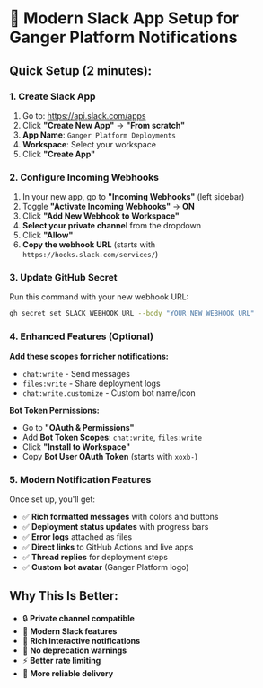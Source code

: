 # 🔧 Modern Slack App Setup for Ganger Platform Notifications

## Quick Setup (2 minutes):

### 1. Create Slack App
1. Go to: https://api.slack.com/apps
2. Click **"Create New App"** → **"From scratch"**
3. **App Name**: `Ganger Platform Deployments`
4. **Workspace**: Select your workspace
5. Click **"Create App"**

### 2. Configure Incoming Webhooks
1. In your new app, go to **"Incoming Webhooks"** (left sidebar)
2. Toggle **"Activate Incoming Webhooks"** → **ON**
3. Click **"Add New Webhook to Workspace"**
4. **Select your private channel** from the dropdown
5. Click **"Allow"**
6. **Copy the webhook URL** (starts with `https://hooks.slack.com/services/`)

### 3. Update GitHub Secret
Run this command with your new webhook URL:
```bash
gh secret set SLACK_WEBHOOK_URL --body "YOUR_NEW_WEBHOOK_URL"
```

### 4. Enhanced Features (Optional)
**Add these scopes for richer notifications:**
- `chat:write` - Send messages
- `files:write` - Share deployment logs
- `chat:write.customize` - Custom bot name/icon

**Bot Token Permissions:**
- Go to **"OAuth & Permissions"**
- Add **Bot Token Scopes**: `chat:write`, `files:write`
- Click **"Install to Workspace"**
- Copy **Bot User OAuth Token** (starts with `xoxb-`)

### 5. Modern Notification Features
Once set up, you'll get:
- ✅ **Rich formatted messages** with colors and buttons
- ✅ **Deployment status updates** with progress bars
- ✅ **Error logs** attached as files
- ✅ **Direct links** to GitHub Actions and live apps
- ✅ **Thread replies** for deployment steps
- ✅ **Custom bot avatar** (Ganger Platform logo)

## Why This Is Better:
- 🔒 **Private channel compatible**
- 🚀 **Modern Slack features**
- 📱 **Rich interactive notifications**
- 🔄 **No deprecation warnings**
- ⚡ **Better rate limiting**
- 🎯 **More reliable delivery**